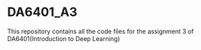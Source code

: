 # DA6401_A3
This repository contains all the code files for the assignment 3 of DA6401(Introduction to Deep Learning) 
